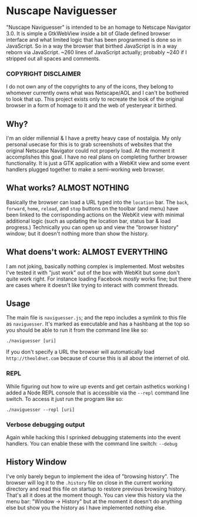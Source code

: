 # Nuscape Naviguesser

"Nuscape Naviguesser" is intended to be an homage to Netscape Navigator 3.0.  It is simple a GtkWebView inside a bit of Glade defined browser interface and what limited logic that has been programmed is done so in JavaScript. So in a way the browser that birthed JavaScript is in a way reborn via JavaScript. ~260 lines of JavaScript actually; probably ~240 if I stripped out all spaces and comments.

### COPYRIGHT DISCLAIMER

I do not own any of the copyrights to any of the icons, they belong to whomever currently owns what was Netscape/AOL and I can't be bothered to look that up.  This project exists only to recreate the look of the original browser in a form of homage to it and the web of yesteryear it birthed.

## Why?

I'm an older millennial & I have a pretty heavy case of nostalgia. My only personal usecase for this is to grab screenshots of websites that the original Netscape Navigator could not properly load.  At the moment it accomplishes this goal. I have no real plans on completing further browser functionality. It is just a GTK application with a WebKit view and some event handlers plugged together to make a semi-working web browser.

## What works? ALMOST NOTHING

Basically the browser can load a URL typed into the `location` bar. The `back`, `forward`, `home`, `reload`, and `stop` buttons on the toolbar (and menu) have been linked to the corrisponding actions on the WebKit view with minimal additional logic (such as updating the location bar, status bar & load progress.)  Technically you can open up and view the "browser history" window; but it doesn't nothing more than show the history.

## What doens't work: ALMOST EVERYTHING

I am not joking, basically nothing complex is implemented.  Most websites I've tested it with "just work" out of the box with WebKit but some don't quite work right.  For instance loading Facebook *mostly* works fine; but there are cases where it doesn't like trying to interact with comment threads.

## Usage

The main file is `naviguesser.js`; and the repo includes a symlink to this file as `naviguesser`. It's marked as executable and has a hashbang at the top so you should be able to run it from the command line like so:

    ./naviguesser [uri]

If you don't specify a URL the browser will automatically load `http://theoldnet.com` because of course this is all about the internet of old.

### REPL

While figuring out how to wire up events and get certain asthetics working I added a Node REPL console that is accessible via the `--repl` command line switch. To access it just run the program like so:

    ./naviguesser --repl [uri]

### Verbose debugging output

Again while hacking this I sprinked debugging statements into the event handlers.  You can enable these with the command line switch: `--debug`

## History Window

I've only barely begun to implement the idea of "browsing history". The browser will log it to the `.history` file on close in the current working directory and read this file on startup to restore previous browsing history. That's all it does at the moment though. You can view this history via the menu bar: "Window -> History" but at the moment it doesn't do anything else but show you the history as I have implemented nothing else.
